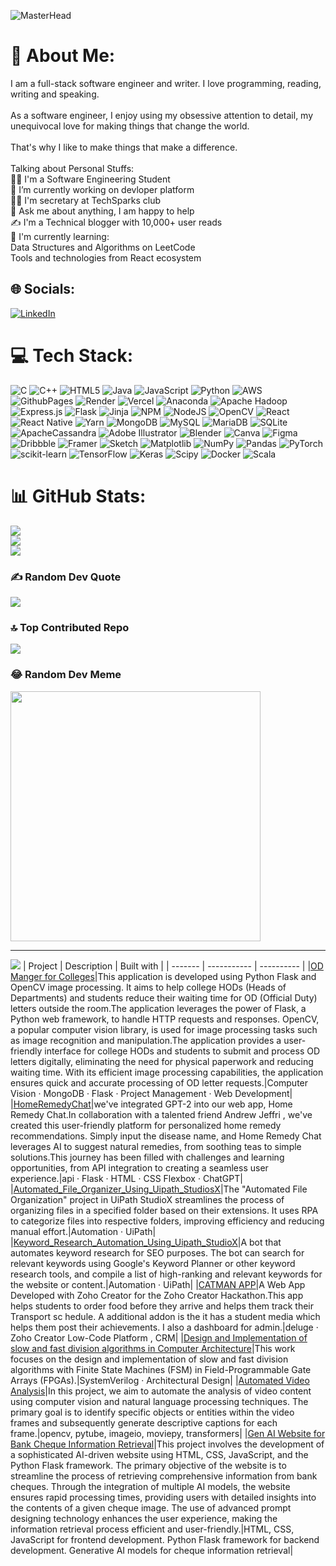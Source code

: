 ![MasterHead](https://media.licdn.com/dms/image/D5616AQE2gFAP-Bzqrw/profile-displaybackgroundimage-shrink_350_1400/0/1692628252972?e=1711584000&v=beta&t=Bk_yoV2niRLFRMrd3_Z9R4qjps_uOIpliSnLlzun3V4)
# 💫 About Me:
I am a full-stack software engineer and writer. I love programming, reading, writing and speaking.<br><br>As a software engineer, I enjoy using my obsessive attention to detail, my unequivocal love for making things that change the world.<br><br>That's why I like to make things that make a difference.<br><br>Talking about Personal Stuffs:<br>👨‍🎓 I'm a  Software Engineering Student<br>🔭 I’m currently working on devloper platform<br>👨‍🏫 I'm secretary at TechSparks club<br>💬 Ask me about anything, I am happy to help<br>✍ I'm a Technical blogger with 10,000+ user reads<br>🌱 I'm currently learning:<br>Data Structures and Algorithms on LeetCode<br>Tools and technologies from React ecosystem


## 🌐 Socials:
[![LinkedIn](https://img.shields.io/badge/LinkedIn-%230077B5.svg?logo=linkedin&logoColor=white)](https://linkedin.com/in/https://www.linkedin.com/in/dhalavai-n-555143223/) 

# 💻 Tech Stack:
![C](https://img.shields.io/badge/c-%2300599C.svg?style=for-the-badge&logo=c&logoColor=white) ![C++](https://img.shields.io/badge/c++-%2300599C.svg?style=for-the-badge&logo=c%2B%2B&logoColor=white) ![HTML5](https://img.shields.io/badge/html5-%23E34F26.svg?style=for-the-badge&logo=html5&logoColor=white) ![Java](https://img.shields.io/badge/java-%23ED8B00.svg?style=for-the-badge&logo=openjdk&logoColor=white) ![JavaScript](https://img.shields.io/badge/javascript-%23323330.svg?style=for-the-badge&logo=javascript&logoColor=%23F7DF1E) ![Python](https://img.shields.io/badge/python-3670A0?style=for-the-badge&logo=python&logoColor=ffdd54) ![AWS](https://img.shields.io/badge/AWS-%23FF9900.svg?style=for-the-badge&logo=amazon-aws&logoColor=white) ![GithubPages](https://img.shields.io/badge/github%20pages-121013?style=for-the-badge&logo=github&logoColor=white) ![Render](https://img.shields.io/badge/Render-%46E3B7.svg?style=for-the-badge&logo=render&logoColor=white) ![Vercel](https://img.shields.io/badge/vercel-%23000000.svg?style=for-the-badge&logo=vercel&logoColor=white) ![Anaconda](https://img.shields.io/badge/Anaconda-%2344A833.svg?style=for-the-badge&logo=anaconda&logoColor=white) ![Apache Hadoop](https://img.shields.io/badge/Apache%20Hadoop-66CCFF?style=for-the-badge&logo=apachehadoop&logoColor=black) ![Express.js](https://img.shields.io/badge/express.js-%23404d59.svg?style=for-the-badge&logo=express&logoColor=%2361DAFB) ![Flask](https://img.shields.io/badge/flask-%23000.svg?style=for-the-badge&logo=flask&logoColor=white) ![Jinja](https://img.shields.io/badge/jinja-white.svg?style=for-the-badge&logo=jinja&logoColor=black) ![NPM](https://img.shields.io/badge/NPM-%23CB3837.svg?style=for-the-badge&logo=npm&logoColor=white) ![NodeJS](https://img.shields.io/badge/node.js-6DA55F?style=for-the-badge&logo=node.js&logoColor=white) ![OpenCV](https://img.shields.io/badge/opencv-%23white.svg?style=for-the-badge&logo=opencv&logoColor=white) ![React](https://img.shields.io/badge/react-%2320232a.svg?style=for-the-badge&logo=react&logoColor=%2361DAFB) ![React Native](https://img.shields.io/badge/react_native-%2320232a.svg?style=for-the-badge&logo=react&logoColor=%2361DAFB) ![Yarn](https://img.shields.io/badge/yarn-%232C8EBB.svg?style=for-the-badge&logo=yarn&logoColor=white) ![MongoDB](https://img.shields.io/badge/MongoDB-%234ea94b.svg?style=for-the-badge&logo=mongodb&logoColor=white) ![MySQL](https://img.shields.io/badge/mysql-%2300000f.svg?style=for-the-badge&logo=mysql&logoColor=white) ![MariaDB](https://img.shields.io/badge/MariaDB-003545?style=for-the-badge&logo=mariadb&logoColor=white) ![SQLite](https://img.shields.io/badge/sqlite-%2307405e.svg?style=for-the-badge&logo=sqlite&logoColor=white) ![ApacheCassandra](https://img.shields.io/badge/cassandra-%231287B1.svg?style=for-the-badge&logo=apache-cassandra&logoColor=white) ![Adobe Illustrator](https://img.shields.io/badge/adobe%20illustrator-%23FF9A00.svg?style=for-the-badge&logo=adobe%20illustrator&logoColor=white) ![Blender](https://img.shields.io/badge/blender-%23F5792A.svg?style=for-the-badge&logo=blender&logoColor=white) ![Canva](https://img.shields.io/badge/Canva-%2300C4CC.svg?style=for-the-badge&logo=Canva&logoColor=white) ![Figma](https://img.shields.io/badge/figma-%23F24E1E.svg?style=for-the-badge&logo=figma&logoColor=white) ![Dribbble](https://img.shields.io/badge/Dribbble-EA4C89?style=for-the-badge&logo=dribbble&logoColor=white) ![Framer](https://img.shields.io/badge/Framer-black?style=for-the-badge&logo=framer&logoColor=blue) ![Sketch](https://img.shields.io/badge/Sketch-FFB387?style=for-the-badge&logo=sketch&logoColor=black) ![Matplotlib](https://img.shields.io/badge/Matplotlib-%23ffffff.svg?style=for-the-badge&logo=Matplotlib&logoColor=black) ![NumPy](https://img.shields.io/badge/numpy-%23013243.svg?style=for-the-badge&logo=numpy&logoColor=white) ![Pandas](https://img.shields.io/badge/pandas-%23150458.svg?style=for-the-badge&logo=pandas&logoColor=white) ![PyTorch](https://img.shields.io/badge/PyTorch-%23EE4C2C.svg?style=for-the-badge&logo=PyTorch&logoColor=white) ![scikit-learn](https://img.shields.io/badge/scikit--learn-%23F7931E.svg?style=for-the-badge&logo=scikit-learn&logoColor=white) ![TensorFlow](https://img.shields.io/badge/TensorFlow-%23FF6F00.svg?style=for-the-badge&logo=TensorFlow&logoColor=white) ![Keras](https://img.shields.io/badge/Keras-%23D00000.svg?style=for-the-badge&logo=Keras&logoColor=white) ![Scipy](https://img.shields.io/badge/SciPy-%230C55A5.svg?style=for-the-badge&logo=scipy&logoColor=%white) ![Docker](https://img.shields.io/badge/docker-%230db7ed.svg?style=for-the-badge&logo=docker&logoColor=white) ![Scala](https://img.shields.io/badge/scala-%23DC322F.svg?style=for-the-badge&logo=scala&logoColor=white)
# 📊 GitHub Stats:
![](https://github-readme-stats.vercel.app/api?username=DhalavaiN&theme=highcontrast&hide_border=false&include_all_commits=true&count_private=true)<br/>
![](https://github-readme-streak-stats.herokuapp.com/?user=DhalavaiN&theme=highcontrast&hide_border=false)<br/>
![](https://github-readme-stats.vercel.app/api/top-langs/?username=DhalavaiN&theme=highcontrast&hide_border=false&include_all_commits=true&count_private=true&layout=compact)

### ✍️ Random Dev Quote
![](https://quotes-github-readme.vercel.app/api?type=horizontal&theme=radical)

### 🔝 Top Contributed Repo
![](https://github-contributor-stats.vercel.app/api?username=DhalavaiN&limit=5&theme=flat&combine_all_yearly_contributions=true)

### 😂 Random Dev Meme
<img src='https://randommeme-five.vercel.app/' style="height: 400px;"/>

---
[![](https://visitcount.itsvg.in/api?id=DhalavaiN&icon=0&color=0)](https://visitcount.itsvg.in)
| Project | Description | Built with |
| ------- | ----------- | ---------- |
|[OD Manger for Colleges](https://www.linkedin.com/feed/update/urn:li:activity:7051086878577475584/)|This application is developed using Python Flask and OpenCV image processing. It aims to help college HODs (Heads of Departments) and students reduce their waiting time for OD (Official Duty) letters outside the room.The application leverages the power of Flask, a Python web framework, to handle HTTP requests and responses. OpenCV, a popular computer vision library, is used for image processing tasks such as image recognition and manipulation.The application provides a user-friendly interface for college HODs and students to submit and process OD letters digitally, eliminating the need for physical paperwork and reducing waiting time. With its efficient image processing capabilities, the application ensures quick and accurate processing of OD letter requests.|Computer Vision · MongoDB · Flask · Project Management · Web Development|
|[HomeRemedyChat](https://drive.google.com/file/d/1v0HAmwjLJFhaNuAY5wGK_pS50gnaOEDo/view)|we've integrated GPT-2 into our web app, Home Remedy Chat.In collaboration with a talented friend Andrew Jeffri , we've created this user-friendly platform for personalized home remedy recommendations. Simply input the disease name, and Home Remedy Chat leverages AI to suggest natural remedies, from soothing teas to simple solutions.This journey has been filled with challenges and learning opportunities, from API integration to creating a seamless user experience.|api · Flask · HTML · CSS Flexbox · ChatGPT|
|[Automated_File_Organizer_Using_Uipath_StudiosX](https://drive.google.com/file/d/1voM8mFWz3pEI6G7kp6A8qk0ULpVl6BA5/view)|The "Automated File Organization" project in UiPath StudioX streamlines the process of organizing files in a specified folder based on their extensions. It uses RPA to categorize files into respective folders, improving efficiency and reducing manual effort.|Automation · UiPath|
|[Keyword_Research_Automation_Using_Uipath_StudioX](https://drive.google.com/file/d/1pGU_uJof1qxnWThqLSduE91es8xfFoz5/view)|A bot that automates keyword research for SEO purposes. The bot can search for relevant keywords using Google's Keyword Planner or other keyword research tools, and compile a list of high-ranking and relevant keywords for the website or content.|Automation · UiPath|
|[CATMAN APP](https://www.linkedin.com/feed/update/urn:li:activity:6937585776478011392/)|A Web App Developed with Zoho Creator for the Zoho Creator Hackathon.This app helps students to order food before they arrive and helps them track their Transport sc hedule. A additional addon is the it has a student media which helps them post their achievements. I also a dashboard for admin.|deluge · Zoho Creator Low-Code Platform , CRM|
|[Design and Implementation of slow and fast division algorithms in Computer Architecture](https://github.com/DhalavaiN/slow-and-fast-division-algorithm)|This work focuses on the design and implementation of slow and fast division algorithms with Finite State Machines (FSM) in Field-Programmable Gate Arrays (FPGAs).|SystemVerilog · Architectural Design|
|[Automated Video Analysis](https://github.com/DhalavaiN/Video-TO-Text)|In this project, we aim to automate the analysis of video content using computer vision and natural language processing techniques. The primary goal is to identify specific objects or entities within the video frames and subsequently generate descriptive captions for each frame.|opencv, pytube, imageio, moviepy, transformers|
|[Gen AI Website for Bank Cheque Information Retrieval](https://github.com/DhalavaiN/Cheque_OCR)|This project involves the development of a sophisticated AI-driven website using HTML, CSS, JavaScript, and the Python Flask framework. The primary objective of the website is to streamline the process of retrieving comprehensive information from bank cheques. Through the integration of multiple AI models, the website ensures rapid processing times, providing users with detailed insights into the contents of a given cheque image. The use of advanced prompt designing technology enhances the user experience, making the information retrieval process efficient and user-friendly.|HTML, CSS, JavaScript for frontend development.
Python Flask framework for backend development.
Generative AI models for cheque information retrieval|
